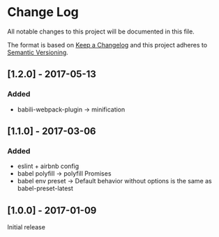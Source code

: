 # Change Log
All notable changes to this project will be documented in this file.

The format is based on [Keep a Changelog](http://keepachangelog.com/)
and this project adheres to [Semantic Versioning](http://semver.org/).

## [1.2.0] - 2017-05-13
### Added
- babili-webpack-plugin -> minification

## [1.1.0] - 2017-03-06
### Added
- eslint + airbnb config
- babel polyfill -> polyfill Promises
- babel env preset -> Default behavior without options is the same as babel-preset-latest

## [1.0.0] - 2017-01-09
Initial release